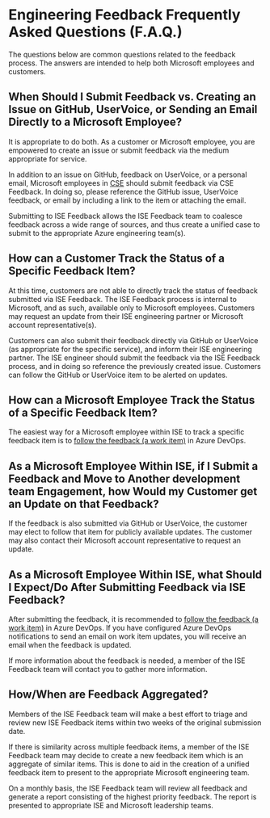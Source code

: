 # Engineering Feedback Frequently Asked Questions (F.A.Q.)

The questions below are common questions related to the feedback process. The answers are intended to help both Microsoft employees and customers.

## When Should I Submit Feedback vs. Creating an Issue on GitHub, UserVoice, or Sending an Email Directly to a Microsoft Employee?

It is appropriate to do both. As a customer or Microsoft employee, you are empowered to create an issue or submit feedback via the medium appropriate for service.

In addition to an issue on GitHub, feedback on UserVoice, or a personal email, Microsoft employees in [CSE](../ISE.md) should submit feedback via CSE Feedback.  In doing so, please reference the GitHub issue, UserVoice feedback, or email by including a link to the item or attaching the email.

Submitting to ISE Feedback allows the ISE Feedback team to coalesce feedback across a wide range of sources, and thus create a unified case to submit to the appropriate Azure engineering team(s).

## How can a Customer Track the Status of a Specific Feedback Item?

At this time, customers are not able to directly track the status of feedback submitted via ISE Feedback.  The ISE Feedback process is internal to Microsoft, and as such, available only to Microsoft employees.  Customers may request an update from their ISE engineering partner or Microsoft account representative(s).

Customers can also submit their feedback directly via GitHub or UserVoice (as appropriate for the specific service), and inform their ISE engineering partner.  The ISE engineer should submit the feedback via the ISE Feedback process, and in doing so reference the previously created issue.  Customers can follow the GitHub or UserVoice item to be alerted on updates.

## How can a Microsoft Employee Track the Status of a Specific Feedback Item?

The easiest way for a Microsoft employee within ISE to track a specific feedback item is to [follow the feedback (a work item)](https://learn.microsoft.com/azure/devops/boards/work-items/follow-work-items?view=azure-devops) in Azure DevOps.

## As a Microsoft Employee Within ISE, if I Submit a Feedback and Move to Another development team Engagement, how Would my Customer get an Update on that Feedback?

If the feedback is also submitted via GitHub or UserVoice, the customer may elect to follow that item for publicly available updates.  The customer may also contact their Microsoft account representative to request an update.

## As a Microsoft Employee Within ISE, what Should I Expect/Do After Submitting Feedback via ISE Feedback?

After submitting the feedback, it is recommended to [follow the feedback (a work item)](https://learn.microsoft.com/azure/devops/boards/work-items/follow-work-items?view=azure-devops) in Azure DevOps.  If you have configured Azure DevOps notifications to send an email on work item updates, you will receive an email when the feedback is updated.

If more information about the feedback is needed, a member of the ISE Feedback team will contact you to gather more information.

## How/When are Feedback Aggregated?

Members of the ISE Feedback team will make a best effort to triage and review new ISE Feedback items within two weeks of the original submission date.

If there is similarity across multiple feedback items, a member of the ISE Feedback team may decide to create a new feedback item which is an aggregate of similar items.  This is done to aid in the creation of a unified feedback item to present to the appropriate Microsoft engineering team.

On a monthly basis, the ISE Feedback team will review all feedback and generate a report consisting of the highest priority feedback.  The report is presented to appropriate ISE and Microsoft leadership teams.
